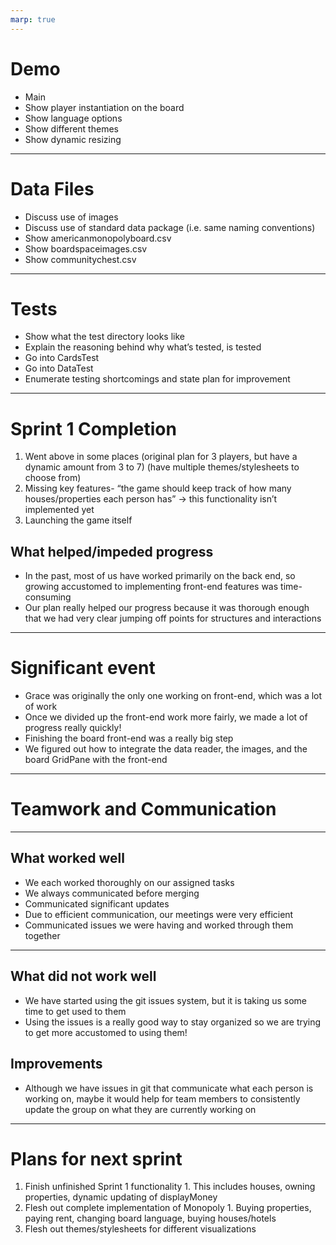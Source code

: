 ```yaml
---
marp: true
---
```


# Demo
* Main
* Show player instantiation on the board
* Show language options
* Show different themes
* Show dynamic resizing
---

# Data Files
* Discuss use of images
* Discuss use of standard data package (i.e. same naming conventions)
* Show americanmonopolyboard.csv
* Show boardspaceimages.csv
* Show communitychest.csv

---

# Tests
* Show what the test directory looks like
* Explain the reasoning behind why what’s tested, is tested
* Go into CardsTest
* Go into DataTest
* Enumerate testing shortcomings and state plan for improvement

---

# Sprint 1 Completion
 1. Went above in some places (original plan for 3 players, but have a dynamic amount from 3 to 7) (have multiple themes/stylesheets to choose from)
 2. Missing key features- “the game should keep track of how many houses/properties each person has” -> this functionality isn’t implemented yet
 3. Launching the game itself
## What helped/impeded progress
 * In the past, most of us have worked primarily on the back end, so growing accustomed to implementing front-end features was time-consuming
 * Our plan really helped our progress because it was thorough enough that we had very clear jumping off points for structures and interactions
 ---
 # Significant event
 
 * Grace was originally the only one working on front-end, which was a lot of work
 * Once we divided up the front-end work more fairly, we made a lot of progress really quickly!
 * Finishing the board front-end was a really big step
 * We figured out how to integrate the data reader, the images, and the board GridPane with the front-end
 ---
 
 # Teamwork and Communication
 ---
 ## What worked well
 * We each worked thoroughly on our assigned tasks
 * We always communicated before merging
 * Communicated significant updates
 * Due to efficient communication, our meetings were very efficient
 * Communicated issues we were having and worked through them together
 ---
 ## What did not work well
 * We have started using the git issues system, but it is taking us some time to get used to them
 * Using the issues is a really good way to stay organized so we are trying to get more accustomed to using them!
 ## Improvements
 * Although we have issues in git that communicate what each person is working
  on, maybe it would help for team members to consistently update the group on what 
  they are currently working on
---
 # Plans for next sprint
  1. Finish unfinished Sprint 1 functionality
    1. This includes houses, owning properties, dynamic updating of displayMoney
  2. Flesh out complete implementation of Monopoly
    1. Buying properties, paying rent, changing board language, buying houses/hotels
  3. Flesh out themes/stylesheets for different visualizations
 
 
 


